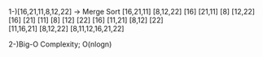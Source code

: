 1-)[16,21,11,8,12,22] -> Merge Sort
   [16,21,11]  [8,12,22]
   [16] [21,11]  [8] [12,22]
   [16] [21] [11]   [8] [12] [22]
   [16] [11,21]     [8,12] [22]  
   [11,16,21]  [8,12,22] 
   [8,11,12,16,21,22]

 2-)Big-O Complexity;
    O(nlogn)       